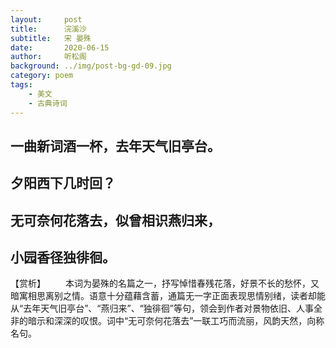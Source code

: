```yaml
---
layout:     post
title:      浣溪沙
subtitle:   宋 晏殊
date:       2020-06-15
author:     听松阁
background: ../img/post-bg-gd-09.jpg
category: poem
tags:
    - 美文
    - 古典诗词
---
```




## 一曲新词酒一杯，去年天气旧亭台。
## 夕阳西下几时回？

## 无可奈何花落去，似曾相识燕归来，
## 小园香径独徘徊。

 

【赏析】
　　本词为晏殊的名篇之一，抒写悼惜春残花落，好景不长的愁怀，又暗寓相思离别之情。语意十分蕴藉含蓄，通篇无一字正面表现思情别绪，读者却能从“去年天气旧亭台”、“燕归来”、“独徘徊”等句，领会到作者对景物依旧、人事全非的暗示和深深的叹恨。词中“无可奈何花落去”一联工巧而流丽，风韵天然，向称名句。



